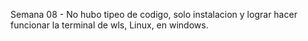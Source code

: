 Semana 08 - No hubo tipeo de codigo, solo instalacion y lograr hacer funcionar la terminal de wls, Linux, en windows.
